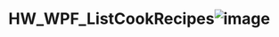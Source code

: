 # HW_WPF_ListCookRecipes![image](https://github.com/Fazan4ik/HW_WPF_ListCookRecipes/assets/91279825/f4638d23-20d9-40e6-96ec-a3782b3e7161)
